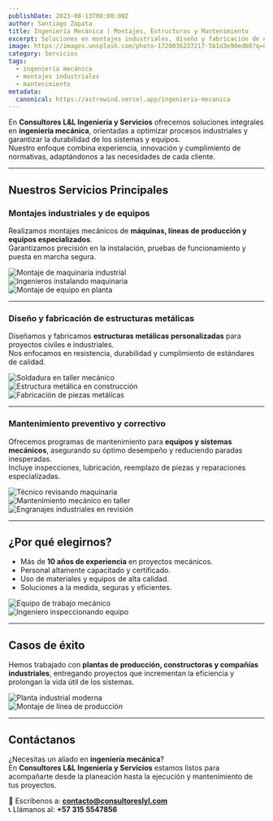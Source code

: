 ```yaml
---
publishDate: 2023-08-13T00:00:00Z
author: Santiago Zapata
title: Ingeniería Mecánica | Montajes, Estructuras y Mantenimiento
excerpt: Soluciones en montajes industriales, diseño y fabricación de estructuras metálicas, y mantenimiento preventivo y correctivo para garantizar eficiencia y seguridad operativa.
image: https://images.unsplash.com/photo-1720036237217-5b1d3e90ed60?q=80&w=1337&auto=format&fit=crop&ixlib=rb-4.1.0&ixid=M3wxMjA3fDB8MHxwaG90by1wYWdlfHx8fGVufDB8fHx8fA%3D%3D
category: Servicios
tags:
  - ingeniería mecánica
  - montajes industriales
  - mantenimiento
metadata:
  canonical: https://astrowind.vercel.app/ingenieria-mecanica
---
```


En **Consultores L&L Ingeniería y Servicios** ofrecemos soluciones integrales en **ingeniería mecánica**, orientadas a optimizar procesos industriales y garantizar la durabilidad de los sistemas y equipos.  
Nuestro enfoque combina experiencia, innovación y cumplimiento de normativas, adaptándonos a las necesidades de cada cliente.

---

## Nuestros Servicios Principales

###  Montajes industriales y de equipos
Realizamos montajes mecánicos de **máquinas, líneas de producción y equipos especializados**.  
Garantizamos precisión en la instalación, pruebas de funcionamiento y puesta en marcha segura.

![Montaje de maquinaria industrial](https://images.unsplash.com/photo-1727504172743-08f14448fab8?q=80&w=2070&auto=format&fit=crop&ixlib=rb-4.1.0&ixid=M3wxMjA3fDB8MHxwaG90by1wYWdlfHx8fGVufDB8fHx8fA%3D%3D)  
![Ingenieros instalando maquinaria](https://images.unsplash.com/photo-1715293211996-5a0f34199a55?q=80&w=1289&auto=format&fit=crop&ixlib=rb-4.1.0&ixid=M3wxMjA3fDB8MHxwaG90by1wYWdlfHx8fGVufDB8fHx8fA%3D%3D)  
![Montaje de equipo en planta](https://plus.unsplash.com/premium_photo-1661963201441-412e4484f1e0?q=80&w=2070&auto=format&fit=crop&ixlib=rb-4.1.0&ixid=M3wxMjA3fDB8MHxwaG90by1wYWdlfHx8fGVufDB8fHx8fA%3D%3D)  

---

###  Diseño y fabricación de estructuras metálicas
Diseñamos y fabricamos **estructuras metálicas personalizadas** para proyectos civiles e industriales.  
Nos enfocamos en resistencia, durabilidad y cumplimiento de estándares de calidad.

![Soldadura en taller mecánico](https://images.unsplash.com/photo-1737697103377-bb1d8431d5e0?q=80&w=1335&auto=format&fit=crop&ixlib=rb-4.1.0&ixid=M3wxMjA3fDB8MHxwaG90by1wYWdlfHx8fGVufDB8fHx8fA%3D%3D)  
![Estructura metálica en construcción](https://images.unsplash.com/photo-1503387762-592deb58ef4e?ixlib=rb-4.0.3&auto=format&fit=crop&w=2070&q=80)  
![Fabricación de piezas metálicas](https://images.unsplash.com/photo-1542672701-016c8230322c?q=80&w=2070&auto=format&fit=crop&ixlib=rb-4.1.0&ixid=M3wxMjA3fDB8MHxwaG90by1wYWdlfHx8fGVufDB8fHx8fA%3D%3D)  

---

###  Mantenimiento preventivo y correctivo
Ofrecemos programas de mantenimiento para **equipos y sistemas mecánicos**, asegurando su óptimo desempeño y reduciendo paradas inesperadas.  
Incluye inspecciones, lubricación, reemplazo de piezas y reparaciones especializadas.

![Técnico revisando maquinaria](https://images.unsplash.com/photo-1744302570694-3f8949445c2b?q=80&w=1916&auto=format&fit=crop&ixlib=rb-4.1.0&ixid=M3wxMjA3fDB8MHxwaG90by1wYWdlfHx8fGVufDB8fHx8fA%3D%3D)  
![Mantenimiento mecánico en taller](https://plus.unsplash.com/premium_photo-1661962514398-67972a27208d?q=80&w=2071&auto=format&fit=crop&ixlib=rb-4.1.0&ixid=M3wxMjA3fDB8MHxwaG90by1wYWdlfHx8fGVufDB8fHx8fA%3D%3D)  
![Engranajes industriales en revisión](https://images.unsplash.com/photo-1681399483643-09bbdd17e75d?q=80&w=2069&auto=format&fit=crop&ixlib=rb-4.1.0&ixid=M3wxMjA3fDB8MHxwaG90by1wYWdlfHx8fGVufDB8fHx8fA%3D%3D)  

---

## ¿Por qué elegirnos?

- Más de **10 años de experiencia** en proyectos mecánicos.  
- Personal altamente capacitado y certificado.  
- Uso de materiales y equipos de alta calidad.  
- Soluciones a la medida, seguras y eficientes.  

![Equipo de trabajo mecánico](https://images.unsplash.com/photo-1520607162513-77705c0f0d4a?ixlib=rb-4.0.3&auto=format&fit=crop&w=2070&q=80)  
![Ingeniero inspeccionando equipo](https://images.unsplash.com/photo-1621905252507-b35492cc74b4?ixlib=rb-4.0.3&auto=format&fit=crop&w=2070&q=80)  

---

## Casos de éxito

Hemos trabajado con **plantas de producción, constructoras y compañías industriales**, entregando proyectos que incrementan la eficiencia y prolongan la vida útil de los sistemas.

![Planta industrial moderna](https://plus.unsplash.com/premium_photo-1664299773838-46177e77e1b4?q=80&w=1287&auto=format&fit=crop&ixlib=rb-4.1.0&ixid=M3wxMjA3fDB8MHxwaG90by1wYWdlfHx8fGVufDB8fHx8fA%3D%3D)  
![Montaje de línea de producción](https://plus.unsplash.com/premium_photo-1663040323447-ef52da4d5447?q=80&w=2070&auto=format&fit=crop&ixlib=rb-4.1.0&ixid=M3wxMjA3fDB8MHxwaG90by1wYWdlfHx8fGVufDB8fHx8fA%3D%3D)  


---

## Contáctanos

¿Necesitas un aliado en **ingeniería mecánica**?  
En **Consultores L&L Ingeniería y Servicios** estamos listos para acompañarte desde la planeación hasta la ejecución y mantenimiento de tus proyectos.  

📩 Escríbenos a: **contacto@consultoreslyl.com**  
📞 Llámanos al: **+57 315 5547856**  
